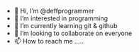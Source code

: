 - 👋 Hi, I’m @deffprogrammer
- 👀 I’m interested in programming
- 🌱 I’m currently learning git & github
- 💞️ I’m looking to collaborate on everyone
- 📫 How to reach me .....

<!---
deffprogrammer/deffprogrammer is a ✨ special ✨ repository because its `README.md` (this file) appears on your GitHub profile.
You can click the Preview link to take a look at your changes.
--->
